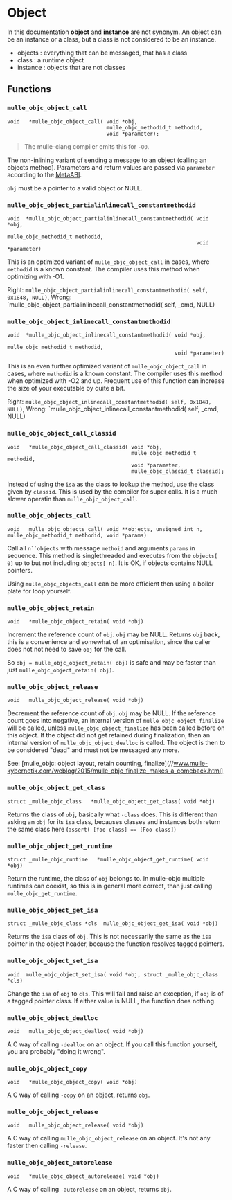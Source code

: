 # Object

In this documentation **object** and **instance** are not synonym. An object can be an instance or a class, but a class is not considered to be an instance.

* objects  : everything that can be messaged, that has a class
* class    : a runtime object
* instance : objects that are not classes


## Functions

### `mulle_objc_object_call`

```
void   *mulle_objc_object_call( void *obj,
                                mulle_objc_methodid_t methodid,
                                void *parameter);
```

> The mulle-clang compiler emits this for `-O0`.

The non-inlining variant of sending a message to an object (calling an objects method). Parameters and return values are passed via `parameter` according to the [MetaABI](//www.mulle-kybernetik.com/weblog/2015/mulle_objc_meta_call_convention.html).

`obj` must be a pointer to a valid object or NULL.


### `mulle_objc_object_partialinlinecall_constantmethodid`

```
void  *mulle_objc_object_partialinlinecall_constantmethodid( void *obj,
                                                             mulle_objc_methodid_t methodid,
                                                             void *parameter)
```

This is an optimized variant of `mulle_objc_object_call` in cases, where
`methodid` is a known constant. The compiler uses this method when optimizing
with -O1.

Right: `mulle_objc_object_partialinlinecall_constantmethodid( self, 0x1848, NULL)`,
Wrong: `mulle_objc_object_partialinlinecall_constantmethodid( self, _cmd, NULL)


### `mulle_objc_object_inlinecall_constantmethodid`

```
void  *mulle_objc_object_inlinecall_constantmethodid( void *obj,
                                                      mulle_objc_methodid_t methodid,
                                                      void *parameter)
```

This is an even further optimized variant of `mulle_objc_object_call` in cases,
where `methodid` is a known constant. The compiler uses this method when
optimized with -O2 and up. Frequent use of this function can increase the size
of your executable by quite a bit.

Right: `mulle_objc_object_inlinecall_constantmethodid( self, 0x1848, NULL)`,
Wrong: `mulle_objc_object_inlinecall_constantmethodid( self, _cmd, NULL)


### `mulle_objc_object_call_classid`

```
void   *mulle_objc_object_call_classid( void *obj,
                                        mulle_objc_methodid_t methodid,
                                        void *parameter,
                                        mulle_objc_classid_t classid);
```

Instead of using the `isa` as the class to lookup the method, use the class
given by `classid`. This is used by the compiler for super calls. It is a much
slower operatin than `mulle_objc_object_call`.



### `mulle_objc_objects_call`

```
void   mulle_objc_objects_call( void **objects, unsigned int n, mulle_objc_methodid_t methodid, void *params)
```

Call all `n``objects` with message `methoid` and arguments `params` in sequence.
This method is singlethreaded and executes from the `objects[ 0]` up to but not
including `objects[ n]`. It is OK, if objects contains NULL pointers.

Using `mulle_objc_objects_call` can be more efficient then using a boiler plate
for loop yourself.


### `mulle_objc_object_retain`

```
void   *mulle_objc_object_retain( void *obj)
```

Increment the reference count of `obj`. `obj` may be NULL. Returns `obj`
back, this is a convenience and somewhat of an optimisation, since the caller
does not not need to save `obj` for the call.

So `obj = mulle_objc_object_retain( obj)` is safe and may be faster than
just `mulle_objc_object_retain( obj)`.


### `mulle_objc_object_release`

```
void   mulle_objc_object_release( void *obj)
```

Decrement the reference count of `obj`. `obj` may be NULL. If the reference
count goes into negative, an internal version of `mulle_objc_object_finalize`
will be called, unless `mulle_objc_object_finalize` has been called before on
this object. If the object did not get retained during finalization, then an
internal version of `mulle_objc_object_dealloc` is called. The object is then
to be considered "dead" and must not be messaged any more.

See: [mulle_objc: object layout, retain counting, finalize](//www.mulle-kybernetik.com/weblog/2015/mulle_objc_finalize_makes_a_comeback.html]


### `mulle_objc_object_get_class`

```
struct _mulle_objc_class   *mulle_objc_object_get_class( void *obj)
```

Returns the class of `obj`, basically what `-class` does. This is different than asking an `obj` for its `isa` class, becauses classes and instances both return the same class here (`assert( [foo class] == [Foo class]`)


### `mulle_objc_object_get_runtime`

```
struct _mulle_objc_runtime   *mulle_objc_object_get_runtime( void *obj)
```

Return the runtime, the class of `obj` belongs to. In mulle-objc multiple runtimes can coexist, so this is in general more correct, than just calling `mulle_objc_get_runtime`.


### `mulle_objc_object_get_isa`

```
struct _mulle_objc_class *cls  mulle_objc_object_get_isa( void *obj)
```

Returns the `isa` class of `obj`. This is not necessarily the same as the `isa` pointer in the object header, because the function resolves tagged pointers.


### `mulle_objc_object_set_isa`

```
void  mulle_objc_object_set_isa( void *obj, struct _mulle_objc_class *cls)
```

Change the `isa` of `obj` to `cls`. This will fail and raise an exception, if `obj` is of a tagged pointer class. If either value is NULL, the function does nothing.


### `mulle_objc_object_dealloc`

```
void   mulle_objc_object_dealloc( void *obj)
```

A C way of calling `-dealloc` on an object. If you call this function yourself,
you are probably "doing it wrong".


### `mulle_objc_object_copy`

```
void   *mulle_objc_object_copy( void *obj)
```

A C way of calling `-copy` on an object, returns `obj`.


### `mulle_objc_object_release`

```
void   mulle_objc_object_release( void *obj)
```

A C way of calling `mulle_objc_object_release` on an object. It's not any faster
then calling `-release`.

### `mulle_objc_object_autorelease`

```
void   *mulle_objc_object_autorelease( void *obj)
```

A C way of calling `-autorelease` on an object, returns `obj`.
